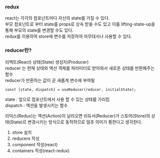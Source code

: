 ### redux
react는 각각의 컴포넌트마다 자신의 state를 가질 수 있다.<br>
부모 컴포넌트로 부터 state를 props로 상속 받을 수도 있고
이를 lifting-state-up을 통해 부모의 state를 변경할 수도 있다.<br>
redux를 이용하여 store에 변수를 저장하여 아무데서나 사용할 수 있다. 


### reducer란?

리액트(React) 상태(State) 생성자(Producer)<br>
reducer 는 현재 상태와 액션 객체를 파라미터로 받아와서 새로운 상태를 반환해주는 함수<br>
reducer가 반환하는 값이 곧 새롭게 변수에 부여될 

```
const [state, dispatch] = useReducer(reducer, initialState);
```

state : 앞으로 컴포넌트에서 사용 할 수 있는 상태를 가리킴<br>
dispatch : 액션을 발생시키는 함수<br>

리덕스(Redux)는 액션(Action)이 날라오면 리듀서(Reducer)가 스토어(Store)의 상태(State)르 변경시키는 방식으로 동작하므로 얼추 의미가 통한다고 생각한다.<br>

1. store 설치
2. reducers 작성
3. component 작성(react)
4. containers 작성(react-redux)